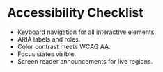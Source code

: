# Accessibility Checklist

- Keyboard navigation for all interactive elements.
- ARIA labels and roles.
- Color contrast meets WCAG AA.
- Focus states visible.
- Screen reader announcements for live regions.
